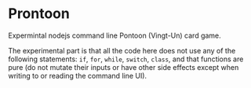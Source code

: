 # Prontoon

Expermintal nodejs command line Pontoon (Vingt-Un) card game.

The experimental part is that all the code here does not use any of the following statements:
```if```, ```for```, ```while```, ```switch```, ```class```,
and that functions are pure (do not mutate their inputs or have 
other side effects except when writing to or reading the command line UI).
